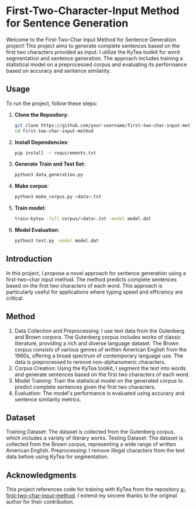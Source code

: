 # First-Two-Character-Input Method for Sentence Generation

Welcome to the First-Two-Char Input Method for Sentence Generation project! This project aims to generate complete sentences based on the first two characters provided as input. I utilize the KyTea toolkit for word segmentation and sentence generation. The approach includes training a statistical model on a preprocessed corpus and evaluating its performance based on accuracy and sentence similarity.

## Usage

To run the project, follow these steps:

1. **Clone the Repository**:
   ```sh
   git clone https://github.com/your-username/first-two-char-input-method.git
   cd first-two-char-input-method

2. **Install Dependencies**:
   ```sh
   pip install -r requirements.txt

3. **Generate Train and Test Set**:
   ```sh
   python3 data_generation.py

4. **Make corpus**:
   ```sh
   python3 make_corpus.py <data>.txt

5. **Train model**:
   ```sh
   train-kytea -full corpus/<data>.txt -model model.dat

6. **Model Evaluation**:
   ```sh
   python3 test.py -model model.dat

## Introduction
In this project, I propose a novel approach for sentence generation using a first-two-char input method. The method predicts complete sentences based on the first two characters of each word. This approach is particularly useful for applications where typing speed and efficiency are critical.

## Method
1. Data Collection and Preprocessing: I use text data from the Gutenberg and Brown corpora. The Gutenberg corpus includes works of classic literature, providing a rich and diverse language dataset. The Brown corpus consists of various genres of written American English from the 1960s, offering a broad spectrum of contemporary language use. The data is preprocessed to remove non-alphanumeric characters.
2. Corpus Creation: Using the KyTea toolkit, I segment the text into words and generate sentences based on the first two characters of each word.
3. Model Training: Train the statistical model on the generated corpus to predict complete sentences given the first two characters.
4. Evaluation: The model's performance is evaluated using accuracy and sentence similarity metrics.

## Dataset
Training Dataset: The dataset is collected from the Gutenberg corpus, which includes a variety of literary works.
Testing Dataset: The dataset is collected from the Brown corpus, representing a wide range of written American English.
Preprocessing: I remove illegal characters from the text data before using KyTea for segmentation.

## Acknowledgments
This project references code for training with KyTea from the repository [a-first-two-char-input-method](https://github.com/yaitaimo/a-first-two-char-input-method). I extend my sincere thanks to the original author for their contribution.
